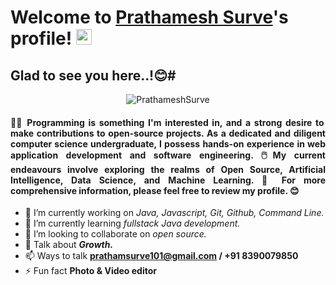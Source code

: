 # Welcome to [Prathamesh Surve](https://prathameshsurve.github.io/)'s profile! <img src="https://media.giphy.com/media/hvRJCLFzcasrR4ia7z/giphy.gif" width="25px">


## Glad to see you here..!😊#

<p align="center"> <img src="https://komarev.com/ghpvc/?username=PrathameshSurve&label=Profile%20views&color=brightgreen&style=flat" alt="PrathameshSurve" /> </p>

<h4 align="justify">
  
🧑‍💻 Programming is something I'm interested in, and a strong desire to make contributions to open-source projects. As a dedicated and diligent computer science undergraduate, I possess hands-on experience in web application development and software engineering. 🖱️My current endeavours involve exploring the realms of Open Source, Artificial Intelligence, Data Science, and Machine Learning. 🚀 For more comprehensive information, please feel free to review my profile. 😊
</h4>





- 🔭 I’m currently working on *Java, Javascript, Git, Github, Command Line.*
- 🌱 I’m currently learning *fullstack Java development.*
- 👯 I’m looking to collaborate on *open source.*
- 💬 Talk about ***Growth.***
- 📫 Ways to talk **prathamsurve101@gmail.com / +91 8390079850**
- ⚡ Fun fact **Photo & Video editor**
 
<!--
**PrathameshSurve/PrathameshSurve** is a ✨ _special_ ✨ repository because its `README.md` (this file) appears on your GitHub profile.
-->
